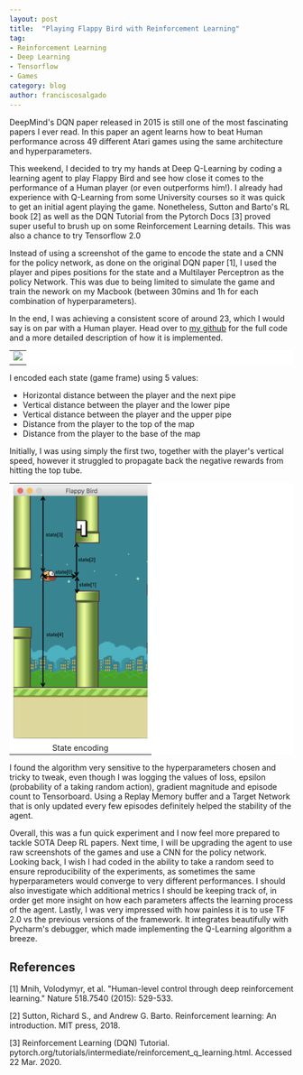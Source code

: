 ```yaml
---
layout: post
title:  "Playing Flappy Bird with Reinforcement Learning"
tag:
- Reinforcement Learning
- Deep Learning
- Tensorflow
- Games
category: blog
author: franciscosalgado
---
```


DeepMind's DQN paper released in 2015 is still one of the most fascinating papers I ever read. In this paper an agent learns how to beat Human performance across 49 different Atari games using the same architecture and hyperparameters.

This weekend, I decided to try my hands at Deep Q-Learning by coding a learning agent to play Flappy Bird and see how close it comes to the performance of a Human player (or even outperforms him!). I already had experience with Q-Learning from some University courses so it was quick to get an initial agent playing the game. Nonetheless, Sutton and Barto's RL book [2] as well as the DQN Tutorial from the Pytorch Docs [3] proved super useful to brush up on some Reinforcement Learning details. This was also a chance to try Tensorflow 2.0 

Instead of using a screenshot of the game to encode the state and a CNN for the policy network, as done on the original DQN paper [1], I used the player and pipes positions for the state and a Multilayer Perceptron as the policy Network. This was due to being limited to simulate the game and train the nework on my Macbook (between 30mins and 1h for each combination of hyperparameters).

In the end, I was achieving a consistent score of around 23, which I would say is on par with a Human player. Head over to [my github](https://github.com/d3rezz/flappybird-RL) for the full code and a more detailed description of how it is implemented.

<table align="center" style="border: none; border-collapse: collapse; background-color: #ffffff;">
    <tr style="border: none; background-color: #ffffff;">
        <td align="center" style="border: none;">
            <img src="/assets/post_images/2020-03-22-flappy-bird-RL/flappy.gif" />
        </td>
    </tr>
</table>

I encoded each state (game frame) using 5 values:
- Horizontal distance between the player and the next pipe
- Vertical distance between the player and the lower pipe
- Vertical distance between the player and the upper pipe 
- Distance from the player to the top of the map
- Distance from the player to the base of the map

Initially, I was using simply the first two, together with the player's vertical speed, however it struggled to propagate back the negative rewards from hitting the top tube.

<table align="center" style="border: none; border-collapse: collapse; background-color: #ffffff;">
    <tr style="border: none; background-color: #ffffff;">
        <td align="center" style="border: none;">
            <img src="/assets/post_images/2020-03-22-flappy-bird-RL/state_encoding.png" height="450"/>
        </td>
    </tr>
    <tr style="border: none; background-color: #ffffff;">
        <td style="border: none;" align="center">State encoding</td> 
    </tr>
</table>


I found the algorithm very sensitive to the hyperparameters chosen and tricky to tweak, even though I was logging the values of loss, epsilon (probability of a taking random action), gradient magnitude and episode count to Tensorboard. Using a Replay Memory buffer and a Target Network that is only updated every few episodes definitely helped the stability of the agent.

Overall, this was a fun quick experiment and I now feel more prepared to tackle SOTA Deep RL papers. Next time, I will be upgrading the agent to use raw screenshots of the games and use a CNN for the policy network. Looking back, I wish I had coded in the ability to take a random seed to ensure reproducibility of the experiments, as sometimes the same hyperparameters would converge to very different performances.
I should also investigate which additional metrics I should be keeping track of, in order get more insight on how each parameters affects the learning process of the agent.
Lastly, I was very impressed with how painless it is to use TF 2.0 vs the previous versions of the framework. It integrates beautifully with Pycharm's debugger, which made implementing the Q-Learning algorithm a breeze.


## References

[1] Mnih, Volodymyr, et al. "Human-level control through deep reinforcement learning." Nature 518.7540 (2015): 529-533.

[2] Sutton, Richard S., and Andrew G. Barto. Reinforcement learning: An introduction. MIT press, 2018.

[3] Reinforcement Learning (DQN) Tutorial. pytorch.org/tutorials/intermediate/reinforcement_q_learning.html. Accessed 22 Mar. 2020. 

